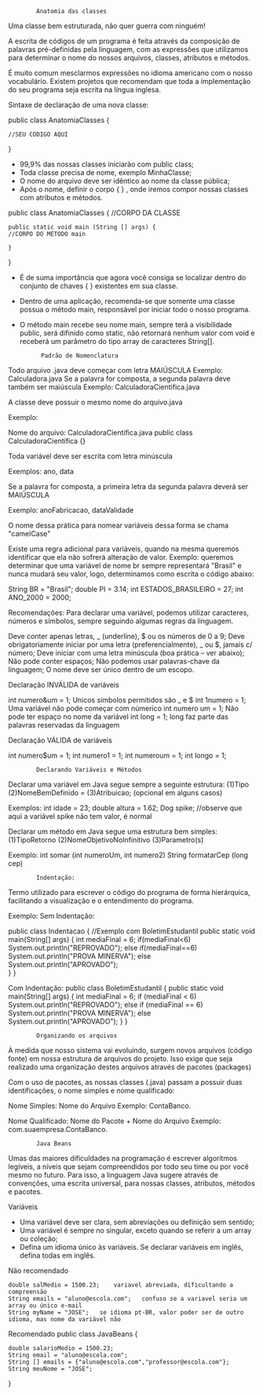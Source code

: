             Anatomia das classes

Uma classe bem estruturada, não quer guerra com ninguém!

A escrita de códigos de um programa é feita através da composição de palavras pré-definidas pela linguagem, com as expressões que utilizamos para determinar o nome do nossos arquivos, classes, atributos e métodos.

É muito comum mesclarmos expressões no idioma americano com o nosso vocabulário. Existem projetos que recomendam que toda a implementação do seu programa seja escrita na língua inglesa.

Sintaxe de declaração de uma nova classe:

public class AnatomiaClasses {

    //SEU CODIGO AQUI

}

- 99,9% das nossas classes iniciarão com public class;
- Toda classe precisa de nome, exemplo MinhaClasse;
- O nome do arquivo deve ser idêntico ao nome da classe pública;
- Após o nome, definir o corpo { } , onde iremos compor nossas classes com atributos e métodos.

public class AnatomiaClasses {
//CORPO DA CLASSE

    public static void main (String [] args) {
    //CORPO DO METODO main

    }
}

- É de suma importância que agora você consiga se localizar dentro do conjunto de chaves { } existentes em sua classe.
- Dentro de uma aplicação, recomenda-se que somente uma classe possua o método main, responsável por iniciar todo o nosso programa.
- O método main recebe seu nome main, sempre terá a visibilidade public, será difinido como static, não retornará nenhum valor com void e receberá um parâmetro do tipo array de caracteres String[].


            Padrão de Nomenclatura

Todo arquivo .java deve começar com letra MAIÚSCULA
Exemplo: Calculadora.java
Se a palavra for composta, a segunda palavra deve também ser maiúscula
Exemplo: CalculadoraCientifica.java

A classe deve possuir o mesmo nome do arquivo.java

Exemplo:

Nome do arquivo: CalculadoraCientifica.java
public class CalculadoraCientifica {}

Toda variável deve ser escrita com letra minúscula

Exemplos: ano, data

Se a palavra for composta, a primeira letra da segunda palavra deverá ser MAIÚSCULA

Exemplo: anoFabricacao, dataValidade

O nome dessa prática para nomear variáveis dessa forma se chama "camelCase" 

Existe uma regra adicional para variáveis, quando na mesma queremos identificar que ela
não sofrerá alteração de valor. Exemplo: queremos determinar que uma variável de nome br
sempre representará "Brasil" e nunca mudará seu valor, logo, determinamos como escrita o
código abaixo:

String BR = "Brasil";
double PI = 3.14;
int ESTADOS_BRASILEIRO = 27;
int ANO_2000 = 2000;

Recomendações: Para declarar uma variável, podemos utilizar caracteres, números e símbolos,
sempre seguindo algumas regras da linguagem.

Deve conter apenas letras, _ (underline), $ ou os números de 0 a 9;
Deve obrigatoriamente iniciar por uma letra (preferencialmente), _ ou $, jamais c/ número;
Deve iniciar com uma letra minúscula (boa prática – ver abaixo);
Não pode conter espaços;
Não podemos usar palavras-chave da linguagem;
O nome deve ser único dentro de um escopo.

Declaração INVÁLIDA de variáveis

int numero&um = 1;    Unicos símbolos permitidos são _ e $
int 1numero = 1;      Uma variável não pode começar com númerico
int numero um = 1;    Não pode ter espaço no nome da variável
int long = 1;         long faz parte das palavras reservadas da linguagem

Declaração VÁLIDA de variáveis

int numero$um = 1;
int numero1 = 1;
int numeroum = 1;
int longo = 1;


            Declarando Variáveis e Métodos

Declarar uma variável em Java segue sempre a seguinte estrutura:
(1)Tipo (2)NomeBemDefinido = (3)Atribuicao; (opcional em alguns casos)    

Exemplos:
int idade = 23;
double altura = 1.62;
Dog spike; //observe que aqui a variável spike não tem valor, é normal


Declarar um método em Java segue uma estrutura bem simples:
(1)TipoRetorno (2)NomeObjetivoNoInfinitivo (3)Parametro(s)

Exemplo:
int somar (int numeroUm, int numero2)
String formatarCep (long cep)


            Indentação:
Termo utilizado para escrever o código do programa de forma
hierárquica, facilitando a visualização e o entendimento do programa.

Exemplo:
Sem Indentação:

public class Indentacao { //Exemplo com BoletimEstudantil
public static void main(String[] args) {
int mediaFinal = 6;
if(mediaFinal<6)	
System.out.println("REPROVADO"); 
else if(mediaFinal==6)
System.out.println("PROVA MINERVA"); 
else
System.out.println("APROVADO"); 	
}
}

Com Indentação:
public class BoletimEstudantil {
    public static void main(String[] args) {
		int mediaFinal = 6;
		if (mediaFinal < 6)
		    System.out.println("REPROVADO");
		else if (mediaFinal == 6)
		    System.out.println("PROVA MINERVA");
		else
	    	System.out.println("APROVADO");
	}
}

            Organizando os arquivos

À medida que nosso sistema vai evoluindo, surgem novos arquivos (código fonte) em nossa
estrutura de arquivos do projeto. Isso exige que seja realizado uma organização destes
arquivos através de pacotes (packages)
    
Com o uso de pacotes, as nossas classes (.java) passam a possuir
duas identificações, o nome simples e nome qualificado:

Nome Simples: Nome do Arquivo
Exemplo: ContaBanco.

Nome Qualificado: Nome do Pacote + Nome do Arquivo
Exemplo: com.suaempresa.ContaBanco.


            Java Beans

Umas das maiores dificuldades na programação é escrever algoritmos legíveis, a níveis que
sejam compreendidos por todo seu time ou por você mesmo no futuro. Para isso, a linguagem
Java sugere através de convenções, uma escrita universal, para nossas classes, atributos,
métodos e pacotes.

Variáveis
- Uma variável deve ser clara, sem abreviações ou definição sem sentido;
- Uma variável é sempre no singular, exceto quando se referir a um array ou coleção;
- Defina um idioma único às variáveis. Se declarar variáveis em inglês, defina todas em inglês. 

Não recomendado

    double salMedio = 1500.23;    variavel abreviada, dificultando a compreensão
    String emails = "aluno@escola.com";   confuso se a variavel seria um array ou único e-mail
    String myName = "JOSE";   se idioma pt-BR, valor poder ser de outro idioma, mas nome da variável não

Recomendado
    public class JavaBeans {
 
    double salarioMedio = 1500.23;
    String email = "aluno@escola.com";
    String [] emails = {"aluno@escola.com","professor@escola.com"};
    String meuNome = "JOSE";
}